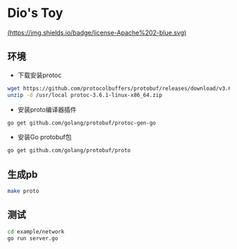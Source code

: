 # Dio's Toy
[(https://img.shields.io/badge/license-Apache%202-blue.svg)](https://raw.githubusercontent.com/zhenzhongfu/toy/master/LICENSE)

## 环境
- 下载安装protoc
```bash
wget https://github.com/protocolbuffers/protobuf/releases/download/v3.6.1/protoc-3.6.1-linux-x86_64.zip
unzip -d /usr/local protoc-3.6.1-linux-x86_64.zip
```
- 安装proto编译器插件
```bash
go get github.com/golang/protobuf/protoc-gen-go
```
- 安装Go protobuf包
```bash
go get github.com/golang/protobuf/proto
```

## 生成pb
```bash
make proto
```

## 测试
```bash
cd example/network
go run server.go
```
